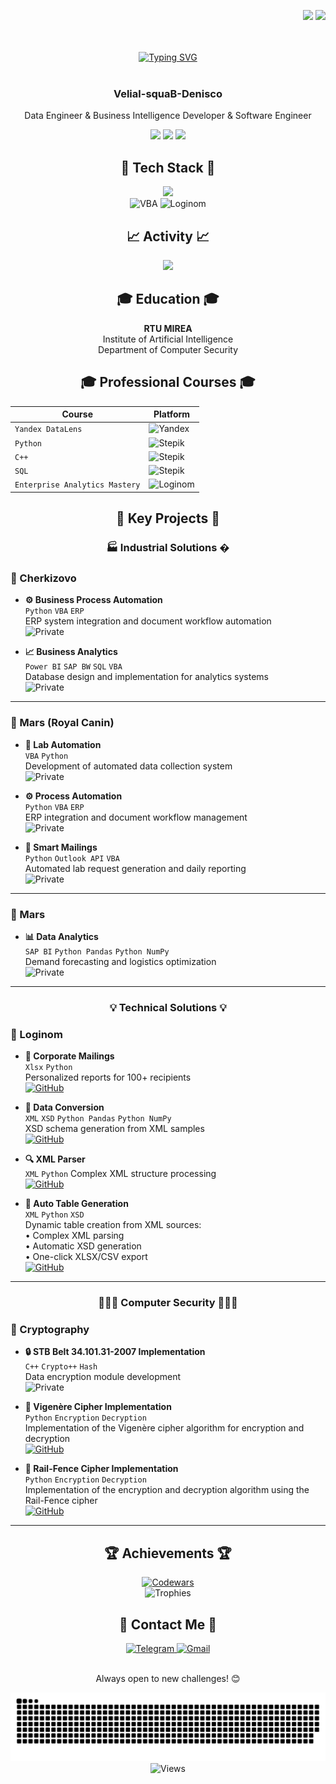 

<p align="right">
  <a href="README.md"><img src="https://img.shields.io/badge/Русский-0055AA?style=for-the-badge&logoWidth=20&logo=data:image/png;base64,..."/></a> 
  <a href="README_EN.md"><img src="https://img.shields.io/badge/English-007BFF?style=for-the-badge&logoWidth=20&logo=data:image/png;base64,..."/></a>
</p>
<br>
<br>

<div align="center">
  <a href="https://git.io/typing-svg">
    <img src="https://readme-typing-svg.demolab.com?font=Fira+Code&size=30&duration=3000&pause=1000&color=58A6FF&center=true&width=800&lines=👋+Hello%2C+World!+👋;💻+Data+Engineer+💻;📊+BI+Developer+📊;🤖+Process+Automation+🤖" alt="Typing SVG">
  </a>
</div>

<div align="center">
  <br>
  <h3>Velial-squaB-Denisco</h3>
  <p>Data Engineer & Business Intelligence Developer & Software Engineer</p>
</div>

<div align="center">
  <img src="https://github-readme-stats.vercel.app/api?username=Velial-squaB-Denisco&show_icons=true&theme=nightowl&hide_border=true&include_all_commits=true&count_private=true&hide=contribs&bg_color=00000000&title_color=58a6ff&text_color=8b949e&icon_color=58a6ff&ring_color=58a6ff&cache_seconds=43200" width="48%"/>
  <img src="https://github-readme-stats.vercel.app/api/top-langs/?username=Velial-squaB-Denisco&layout=compact&theme=nightowl&hide_border=true&bg_color=00000000&langs_count=8&hide=procfile,cmake,roff,html,css,dockerfile&title_color=58a6ff&text_color=8b949e&exclude_repo=README-STATS&cache_seconds=43200" width="40%"/>
  <img src="https://streak-stats.demolab.com?user=Velial-squaB-Denisco&theme=nightowl&hide_border=true&background=00000000&ring=58a6ff&fire=FF8C00&currStreakNum=58a6ff&currStreakLabel=58a6ff&sideNums=58a6ff&sideLabels=8b949e&dates=8b949e&border=00000000&cache_seconds=43200" width="48%"/>
</div>

<h2 align="center">🔧 Tech Stack 🔧</h2>
<div align="center">
  <img src="https://skillicons.dev/icons?i=c,cpp,py,postgres,git,github,linux,vscode&theme=dark&perline=10"/>
  <br>
  <img src="https://img.shields.io/badge/VBA-217346?style=for-the-badge&logo=microsoft-excel&logoColor=white" alt="VBA"/>
  <img src="https://img.shields.io/badge/Loginom-0055AA?style=for-the-badge&logo=apachespark&logoColor=white" alt="Loginom"/>
</div>

<h2 align="center">📈 Activity 📈</h2>
<div align="center">
  <img src="https://github-readme-activity-graph.vercel.app/graph?username=Velial-squaB-Denisco&theme=react-dark&hide_border=true&area=true&color=58a6ff"/>
</div>

<h2 align="center">🎓 Education 🎓</h2>
<div align="center">
  <p><b>RTU MIREA</b><br>
  Institute of Artificial Intelligence<br>
  Department of Computer Security<br>
  </p>
</div>

<h2 align="center">🎓 Professional Courses 🎓</h2>
<div align="center">

| Course                          | Platform       |
|---------------------------------|----------------|
| `Yandex DataLens`               | ![Yandex](https://img.shields.io/badge/Yandex-FF0000?style=flat&logo=yandex&logoColor=white) |
| `Python`                        | ![Stepik](https://img.shields.io/badge/Stepik-0095D6?style=flat&logo=udemy&logoColor=white) |
| `C++`                           | ![Stepik](https://img.shields.io/badge/Stepik-0095D6?style=flat&logo=udemy&logoColor=white) |
| `SQL`                           | ![Stepik](https://img.shields.io/badge/Stepik-0095D6?style=flat&logo=udemy&logoColor=white) |
| `Enterprise Analytics Mastery`  | ![Loginom](https://img.shields.io/badge/Loginom-0055AA?style=flat&logo=apachespark&logoColor=white) |
</div>

<h2 align="center">🚀 Key Projects 🚀</h2>

<h3 align="center">🏭 Industrial Solutions �</h3>

### 🥩 Cherkizovo
- **⚙️ Business Process Automation**  
  `Python` `VBA` `ERP`  
  ERP system integration and document workflow automation  
  ![Private](https://img.shields.io/badge/Closed-Repo-777777?style=flat&logo=lock)

- **📈 Business Analytics**  
  `Power BI` `SAP BW` `SQL` `VBA`  
  Database design and implementation for analytics systems  
  ![Private](https://img.shields.io/badge/Closed-Repo-777777?style=flat&logo=lock)

---

### 🐾 Mars (Royal Canin)
- **🔬 Lab Automation**  
  `VBA` `Python`  
  Development of automated data collection system  
  ![Private](https://img.shields.io/badge/Closed-Repo-777777?style=flat&logo=lock)

- **⚙️ Process Automation**  
  `Python` `VBA` `ERP`  
  ERP integration and document workflow management  
  ![Private](https://img.shields.io/badge/Closed-Repo-777777?style=flat&logo=lock)
  
- **📨 Smart Mailings**  
  `Python` `Outlook API` `VBA`  
  Automated lab request generation and daily reporting  
  ![Private](https://img.shields.io/badge/Closed-Repo-777777?style=flat&logo=lock)

---

### 🚀 Mars
- **📊 Data Analytics**  
  `SAP BI` `Python Pandas` `Python NumPy`  
  Demand forecasting and logistics optimization  
  ![Private](https://img.shields.io/badge/Closed-Repo-777777?style=flat&logo=lock)

---

<h3 align="center">💡 Technical Solutions 💡</h3>

### 🧮 Loginom
- **📧 Corporate Mailings**  
  `Xlsx` `Python`  
  Personalized reports for 100+ recipients  
  [![GitHub](https://img.shields.io/badge/View_Code-0055AA?style=flat&logo=github)](https://github.com/Velial-squaB-Denisco/Loginom_Send_Mail)
  
- **🔄 Data Conversion**  
  `XML` `XSD` `Python Pandas` `Python NumPy`  
  XSD schema generation from XML samples  
  [![GitHub](https://img.shields.io/badge/View_Code-0055AA?style=flat&logo=github)](https://github.com/Velial-squaB-Denisco/WorkXML)
  
- **🔍 XML Parser**  
  `XML` `Python` 
  Complex XML structure processing  
  [![GitHub](https://img.shields.io/badge/View_Code-0055AA?style=flat&logo=github)](https://github.com/Velial-squaB-Denisco/WorkXML)

- **📑 Auto Table Generation**  
  `XML` `Python` `XSD`  
  Dynamic table creation from XML sources:<br>
  • Complex XML parsing<br>
  • Automatic XSD generation<br>
  • One-click XLSX/CSV export  
  [![GitHub](https://img.shields.io/badge/View_Code-0055AA?style=flat&logo=github)](https://github.com/Velial-squaB-Denisco/Loginom_XML_XSD_Table)

---

<h3 align="center">👩🏻‍💻 Computer Security 👩🏻‍💻</h3>

### 🔐 Cryptography
- **🔒 STB Belt 34.101.31-2007 Implementation**  
  `C++` `Crypto++` `Hash`  
  Data encryption module development  
  ![Private](https://img.shields.io/badge/Closed-Repo-777777?style=flat&logo=lock)

- **🔑 Vigenère Cipher Implementation**<br>
  `Python` `Encryption` `Decryption`<br>
  Implementation of the Vigenère cipher algorithm for encryption and decryption<br>
  [![GitHub](https://img.shields.io/badge/View_Code-0055AA?style=flat&logo=github)](https://github.com/Velial-squaB-Denisco/The-Vigener-Cipher)

- **🔑 Rail-Fence Cipher Implementation**<br>
  `Python` `Encryption` `Decryption`<br>
  Implementation of the encryption and decryption algorithm using the Rail-Fence cipher<br>
  [![GitHub](https://img.shields.io/badge/View_Code-0055AA?style=flat&logo=github)](https://github.com/Velial-squaB-Denisco/Rail-Fence-Cipher)

---
  
<h2 align="center">🏆 Achievements 🏆</h2>
<div align="center">
  <a href="https://www.codewars.com/users/Velial-squaB-Denisco">
    <img src="https://www.codewars.com/users/Velial-squaB-Denisco/badges/large" alt="Codewars"/>
  </a>
  <br>
  <img src="https://github-profile-trophy.vercel.app/?username=Velial-squaB-Denisco&theme=onedark&row=2&column=4" alt="Trophies"/> 
</div>

<h2 align="center">📡 Contact Me 📡</h2>
<div align="center">
  <a href="https://t.me/denis290804">
    <img src="https://img.shields.io/badge/Telegram-000?style=for-the-badge&logo=telegram&logoColor=58a6ff" alt="Telegram"/>
  </a>
  <a href="mailto:ppoi42477@gmail.com">
    <img src="https://img.shields.io/badge/Gmail-000?style=for-the-badge&logo=gmail&logoColor=EA4335" alt="Gmail"/>
  </a>
</div>

<div align="center">
  <br>
  <p>Always open to new challenges! 😊</p>
</div>

<div align="center">
  <img src="https://raw.githubusercontent.com/platane/platane/output/github-contribution-grid-snake-dark.svg" width="100%"/>
</div>

<div align="center">
  <img src="https://komarev.com/ghpvc/?username=Velial-squaB-Denisco&style=flat-square&color=58a6ff&label=PROFILE+VIEWS" alt="Views"/>
</div>
